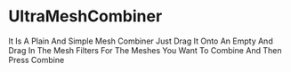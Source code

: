 # UltraMeshCombiner
It Is A Plain And Simple Mesh Combiner Just Drag It Onto An Empty And Drag In The Mesh Filters For The Meshes You Want To Combine And Then Press Combine

